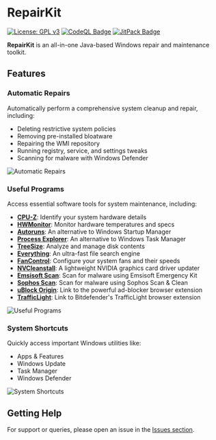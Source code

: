 # RepairKit

[![License: GPL v3](https://img.shields.io/badge/License-GPLv3-blue.svg)](https://www.gnu.org/licenses/gpl-3.0)
[![CodeQL Badge](https://github.com/Foulest/RepairKit/actions/workflows/codeql.yml/badge.svg)](https://github.com/Foulest/RepairKit/actions/workflows/codeql.yml)
[![JitPack Badge](https://jitpack.io/v/Foulest/RepairKit.svg)](https://jitpack.io/#Foulest/RepairKit)

**RepairKit** is an all-in-one Java-based Windows repair and maintenance toolkit.

## Features

### **Automatic Repairs**

Automatically perform a comprehensive system cleanup and repair, including:

- Deleting restrictive system policies
- Removing pre-installed bloatware
- Repairing the WMI repository
- Running registry, service, and settings tweaks
- Scanning for malware with Windows Defender

![Automatic Repairs](https://i.imgur.com/nv0gf88.png)

### **Useful Programs**

Access essential software tools for system maintenance, including:

- **[CPU-Z](https://cpuid.com/softwares/cpu-z.html)**: Identify your system hardware details
- **[HWMonitor](https://cpuid.com/softwares/hwmonitor.html)**: Monitor hardware temperatures and specs
- **[Autoruns](https://learn.microsoft.com/en-us/sysinternals/downloads/autoruns)**: An alternative to Windows Startup
  Manager
- **[Process Explorer](https://learn.microsoft.com/en-us/sysinternals/downloads/process-explorer)**: An alternative to
  Windows Task Manager
- **[TreeSize](https://jam-software.com/treesize_free)**: Analyze and manage disk contents
- **[Everything](https://voidtools.com)**: An ultra-fast file search engine
- **[FanControl](https://getfancontrol.com)**: Configure your system fans and their speeds
- **[NVCleanstall](https://techpowerup.com/download/techpowerup-nvcleanstall)**: A lightweight NVIDIA graphics card
  driver updater
- **[Emsisoft Scan](https://emsisoft.com/en/home/emergency-kit)**: Scan for malware using Emsisoft Emergency Kit
- **[Sophos Scan](https://www.sophos.com/en-us/free-tools/virus-removal-tool)**: Scan for malware using Sophos Scan &
  Clean
- **[uBlock Origin](https://ublockorigin.com)**: Link to the powerful ad-blocker browser extension
- **[TrafficLight](https://bitdefender.com/solutions/trafficlight.html)**: Link to Bitdefender's TrafficLight browser
  extension

![Useful Programs](https://i.imgur.com/qrubaPA.png)

### **System Shortcuts**

Quickly access important Windows utilities like:

- Apps & Features
- Windows Update
- Task Manager
- Windows Defender

![System Shortcuts](https://i.imgur.com/lmTsVSv.png)

## Getting Help

For support or queries, please open an issue in the [Issues section](https://github.com/Foulest/RepairKit/issues).
